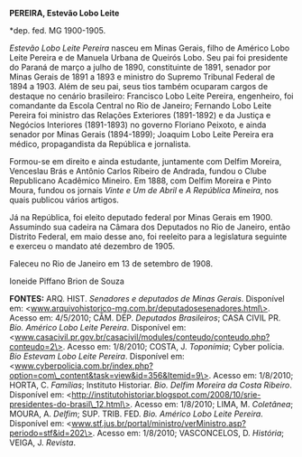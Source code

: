 **PEREIRA, Estevão Lobo Leite**

\*dep. fed. MG 1900-1905.

*Estevão Lobo Leite Pereira* nasceu em Minas Gerais, filho de Américo
Lobo Leite Pereira e de Manuela Urbana de Queirós Lobo. Seu pai foi
presidente do Paraná de março a julho de 1890, constituinte de 1891,
senador por Minas Gerais de 1891 a 1893 e ministro do Supremo Tribunal
Federal de 1894 a 1903. Além de seu pai, seus tios também ocuparam
cargos de destaque no cenário brasileiro: Francisco Lobo Leite Pereira,
engenheiro, foi comandante da Escola Central no Rio de Janeiro; Fernando
Lobo Leite Pereira foi ministro das Relações Exteriores (1891-1892) e da
Justiça e Negócios Interiores (1891-1893) no governo Floriano Peixoto, e
ainda senador por Minas Gerais (1894-1899); Joaquim Lobo Leite Pereira
era médico, propagandista da República e jornalista.

Formou-se em direito e ainda estudante, juntamente com Delfim Moreira,
Venceslau Brás e Antônio Carlos Ribeiro de Andrada, fundou o Clube
Republicano Acadêmico Mineiro. Em 1888, com Delfim Moreira e Pinto
Moura, fundou os jornais *Vinte e Um de Abril* e *A República Mineira*,
nos quais publicou vários artigos.

Já na República, foi eleito deputado federal por Minas Gerais em 1900.
Assumindo sua cadeira na Câmara dos Deputados no Rio de Janeiro, então
Distrito Federal, em maio desse ano, foi reeleito para a legislatura
seguinte e exerceu o mandato até dezembro de 1905.

Faleceu no Rio de Janeiro em 13 de setembro de 1908.

Ioneide Piffano Brion de Souza

**FONTES:** ARQ. HIST. *Senadores e deputados de Minas Gerais*.
Disponível em:
\<www.arquivohistorico-mg.com.br/deputadosesenadores.html\>. Acesso em:
4/5/2010; CÂM. DEP. *Deputados Brasileiros*; CASA CIVIL PR. *Bio.
Américo Lobo Leite Pereira*. Disponível em:
\<www.casacivil.pr.gov.br/casacivil/modules/conteudo/conteudo.php?conteudo=2\>.
Acesso em: 1/8/2010; COSTA, J. *Toponímia*; Cyber polícia. *Bio Estevam
Lobo Leite Pereira*. Disponível em:
\<www.cyberpolicia.com.br/index.php?option=com\_content&task=view&id=356&Itemid=9\>.
Acesso em: 1/8/2010; HORTA, C. *Famílias*; Instituto Historiar. *Bio.
Delfim Moreira da Costa Ribeiro*. Disponível em:
\<http://institutohistoriar.blogspot.com/2008/10/srie-presidentes-do-brasil\_12.html\>.
Acesso em: 1/8/2010; LIMA, M. *Coletânea*; MOURA, A. *Delfim*; SUP.
TRIB. FED. *Bio. Américo Lobo Leite Pereira*. Disponível em:
\<www.stf.jus.br/portal/ministro/verMinistro.asp?periodo=stf&id=202\>.
Acesso em: 1/8/2010; VASCONCELOS, D. *História*; VEIGA, J. *Revista*.
